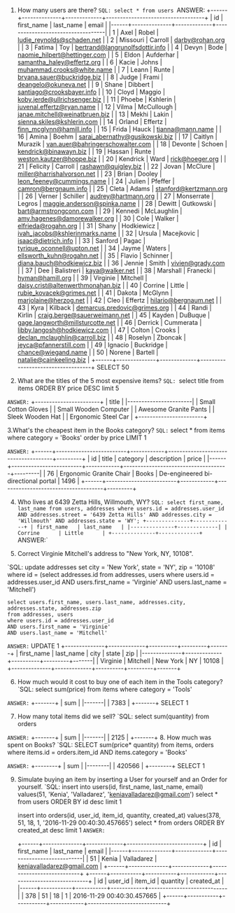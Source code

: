 1. How many users are there?
  `SQL:
    select * from users
  `ANSWER:
    +------+--------------+-------------+-----------------------------------+
    |   id | first_name   | last_name   | email                             |
    |------+--------------+-------------+-----------------------------------|
    |    1 | Axel         | Robel       | ludie_reynolds@schaden.net        |
    |    2 | Missouri     | Carroll     | darby@rohan.org                   |
    |    3 | Fatima       | Toy         | bertrand@langrunolfsdottir.info   |
    |    4 | Devyn        | Bode        | naomie_hilpert@hettinger.com      |
    |    5 | Eldon        | Aufderhar   | samantha_haley@effertz.org        |
    |    6 | Kacie        | Johns       | muhammad.crooks@white.name        |
    |    7 | Leann        | Runte       | bryana.sauer@buckridge.biz        |
    |    8 | Judge        | Frami       | deangelo@okuneva.net              |
    |    9 | Shane        | Dibbert     | santiago@crooksbayer.info         |
    |   10 | Cloyd        | Maggio      | koby.jerde@ullrichsenger.biz      |
    |   11 | Phoebe       | Kshlerin    | juvenal.effertz@ryan.name         |
    |   12 | Vilma        | McCullough  | janae.mitchell@weinatbruen.biz    |
    |   13 | Mekhi        | Lakin       | sienna.skiles@kshlerin.com        |
    |   14 | Orland       | Effertz     | finn_mcglynn@hamill.info          |
    |   15 | Frida        | Hauck       | tianna@mann.name                  |
    |   16 | Amina        | Boehm       | sarai_abernathy@gusikowski.biz    |
    |   17 | Caitlyn      | Murazik     | van.auer@bahringerschowalter.com  |
    |   18 | Devonte      | Schoen      | kendrick@binawayn.biz             |
    |   19 | Hassan       | Runte       | weston.kautzer@hoppe.biz          |
    |   20 | Kendrick     | Ward        | rick@hoeger.org                   |
    |   21 | Felicity     | Carroll     | rashawn@quigley.biz               |
    |   22 | Jovan        | McClure     | miller@harrishalvorson.net        |
    |   23 | Brian        | Dooley      | leon_feeney@cummings.name         |
    |   24 | Julien       | Pfeffer     | camron@bergnaum.info              |
    |   25 | Cleta        | Adams       | stanford@kertzmann.org            |
    |   26 | Verner       | Schiller    | audrey@hartmann.org               |
    |   27 | Monserrate   | Legros      | maggie.anderson@spinka.name       |
    |   28 | Dewitt       | Gutkowski   | bart@armstrongconn.com            |
    |   29 | Kennedi      | McLaughlin  | amy.hagenes@damorewalker.org      |
    |   30 | Cole         | Walker      | elfrieda@rogahn.org               |
    |   31 | Shany        | Hodkiewicz  | ivah_jacobs@kshlerinmarks.name    |
    |   32 | Ursula       | Macejkovic  | isaac@dietrich.info               |
    |   33 | Sanford      | Pagac       | tyrique_oconnell@upton.net        |
    |   34 | Jayme        | Waters      | ellsworth_kuhn@rogahn.net         |
    |   35 | Flavio       | Schinner    | diana.bauch@hodkiewicz.biz        |
    |   36 | Jennie       | Smith       | vivien@grady.com                  |
    |   37 | Dee          | Balistreri  | kaya@walker.net                   |
    |   38 | Marshall     | Franecki    | hyman@hamill.org                  |
    |   39 | Virginie     | Mitchell    | daisy.crist@altenwerthmonahan.biz |
    |   40 | Corrine      | Little      | rubie_kovacek@grimes.net          |
    |   41 | Dakota       | McGlynn     | marjolaine@herzog.net             |
    |   42 | Cleo         | Effertz     | hilario@bergnaum.net              |
    |   43 | Kyra         | Kilback     | demarcus.predovic@grimes.org      |
    |   44 | Randi        | Kirlin      | craig.berge@sauerweimann.net      |
    |   45 | Kayden       | DuBuque     | gage.langworth@millsturcotte.net  |
    |   46 | Derrick      | Cummerata   | libby.langosh@hodkiewicz.com      |
    |   47 | Colton       | Crooks      | declan_mclaughlin@carroll.biz     |
    |   48 | Roselyn      | Zboncak     | jeyca@pfannerstill.com            |
    |   49 | Ignacio      | Buckridge   | chance@wiegand.name               |
    |   50 | Norene       | Bartell     | natalie@cainkeeling.biz           |
    +------+--------------+-------------+-----------------------------------+
    SELECT 50

2. What are the titles of the 5 most expensive items?
  `SQL:
    `select title from items ORDER BY price DESC limit 5

 `ANSWER:`
    +-----------------------+
    | title                 |
    |-----------------------|
    | Small Cotton Gloves   |
    | Small Wooden Computer |
    | Awesome Granite Pants |
    | Sleek Wooden Hat      |
    | Ergonomic Steel Car   |
    +-----------------------+


3.What's the cheapest item in the Books category?
  `SQL:`
    select * from items where category = 'Books' order by price LIMIT 1

 `ANSWER:`
   +------+-------------------------+------------+-------------------------------------+---------+
   |   id | title                   | category   | description                         |   price |
   |------+-------------------------+------------+-------------------------------------+---------|
   |   76 | Ergonomic Granite Chair | Books      | De-engineered bi-directional portal |    1496 |
   +------+-------------------------+------------+-------------------------------------+---------+


4. Who lives at 6439 Zetta Hills, Willmouth, WY?
  `SQL:
  select first_name, last_name from users, addresses where users.id = addresses.user_id AND addresses.street = '6439 Zetta Hills' AND addresses.city = 'Willmouth' AND addresses.state = 'WY';
+--------------+-------------+
| first_name   | last_name   |
|--------------+-------------|
| Corrine      | Little      |
+--------------+-------------+
  `ANSWER:`

5. Correct Virginie Mitchell's address to "New York, NY, 10108".

  `SQL:
    update addresses set city = 'New York', state = 'NY', zip = '10108'
    where id = (select addresses.id
      from addresses, users
      where users.id = addresses.user_id
      AND users.first_name = 'Virginie'
      AND users.last_name = 'Mitchell')

    select users.first_name, users.last_name, addresses.city, addresses.state, addresses.zip
    from addresses, users
    where users.id = addresses.user_id
    AND users.first_name = 'Virginie'
    AND users.last_name = 'Mitchell'

  `ANSWER:`
    UPDATE 1
    +--------------+-------------+----------+---------+-------+
    | first_name   | last_name   | city     | state   |   zip |
    |--------------+-------------+----------+---------+-------|
    | Virginie     | Mitchell    | New York | NY      | 10108 |
    +--------------+-------------+----------+---------+-------+


6. How much would it cost to buy one of each item in the Tools category?
  `SQL:
    select sum(price) from items where category = 'Tools'

  `ANSWER:`
    +-------+
    |   sum |
    |-------|
    |  7383 |
    +-------+
    SELECT 1

7. How many total items did we sell?
  `SQL:
    select sum(quantity) from orders

  `ANSWER:`
    +-------+
    |   sum |
    |-------|
    |  2125 |
    +-------+
8. How much was spent on Books?
  `SQL:
    SELECT sum(price* quantity)
      from items, orders
      where items.id = orders.item_id
      AND items.category = 'Books'

  `ANSWER:`
    +--------+
    |    sum |
    |--------|
    | 420566 |
    +--------+
    SELECT 1

9. Simulate buying an item by inserting a User for yourself and an Order for yourself.
  `SQL:
    insert into users(id, first_name, last_name, email) values(51, 'Kenia', 'Valladarez', 'keniavalladarez@gmail.com')
    select * from users ORDER BY id desc limit 1

    insert into orders(id, user_id, item_id, quantity, created_at) values(378, 51, 18, 1, '2016-11-29 00:40:30.457665')
    select * from orders ORDER BY created_at desc limit 1
  `ANSWER:`

    +------+--------------+-------------+---------------------------+
    |   id | first_name   | last_name   | email                     |
    |------+--------------+-------------+---------------------------|
    |   51 | Kenia        | Valladarez  | keniavalladarez@gmail.com |
    +------+--------------+-------------+---------------------------+
    +------+-----------+-----------+------------+----------------------------+
    |   id |   user_id |   item_id |   quantity | created_at                 |
    |------+-----------+-----------+------------+----------------------------|
    |  378 |        51 |        18 |          1 | 2016-11-29 00:40:30.457665 |
    +------+-----------+-----------+------------+----------------------------+
